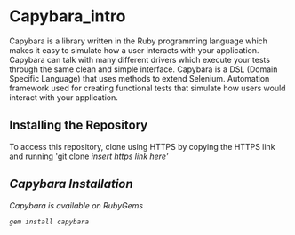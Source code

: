 # Capybara_intro
Capybara is a library written in the Ruby programming language which makes it easy to simulate how a user interacts with your application.
Capybara can talk with many different drivers which execute your tests through the same clean and simple interface.
Capybara is a DSL (Domain Specific Language) that uses methods to extend Selenium.
Automation framework used for creating functional tests that simulate how users would interact with your application.

## Installing the Repository
To access this repository, clone using HTTPS by copying the HTTPS link and running 'git clone <i>insert https link here'

## Capybara Installation
Capybara is available on RubyGems

    gem install capybara
